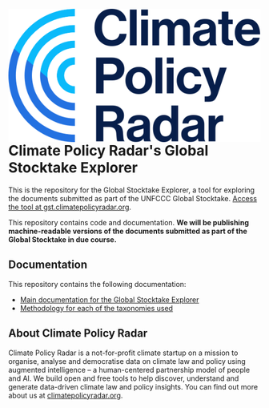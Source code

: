 <a href="https://climatepolicyradar.org"><img src="cpr-logo-primary.svg#gh-light-mode-only" align="right" /></a>

# Climate Policy Radar's Global Stocktake Explorer

This is the repository for the Global Stocktake Explorer, a tool for exploring the documents submitted as part of the UNFCCC Global Stocktake. [Access the tool at gst.climatepolicyradar.org](https://gst.climatepolicyradar.org).

This repository contains code and documentation. **We will be publishing machine-readable versions of the documents submitted as part of the Global Stocktake in due course.**

## Documentation

This repository contains the following documentation:

- [Main documentation for the Global Stocktake Explorer](./docs/README.md)
- [Methodology for each of the taxonomies used](./docs/taxonomy-explainers/)

## About Climate Policy Radar

Climate Policy Radar is a not-for-profit climate startup on a mission to organise, analyse and democratise data on climate law and policy using augmented intelligence – a human-centered partnership model of people and AI. We build open and free tools to help discover, understand and generate data-driven climate law and policy insights. You can find out more about us at [climatepolicyradar.org](https://climatepolicyradar.org).
